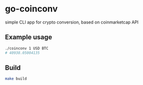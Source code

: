 # go-coinconv

simple CLI app for crypto conversion, based on coinmarketcap API

## Example usage
```bash
./coinconv 1 USD BTC
# 40938.05004135
```

## Build
```bash
make build
```
